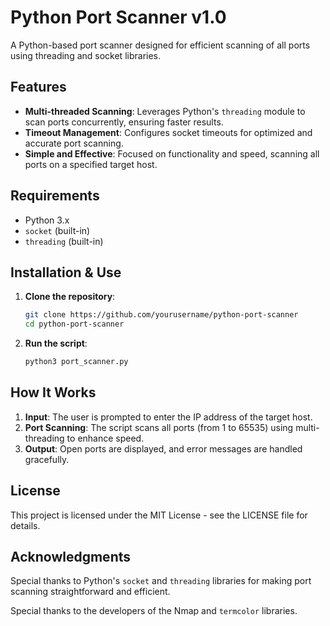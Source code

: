 # Python Port Scanner v1.0

A Python-based port scanner designed for efficient scanning of all ports using threading and socket libraries.

## Features

- **Multi-threaded Scanning**: Leverages Python's `threading` module to scan ports concurrently, ensuring faster results.
- **Timeout Management**: Configures socket timeouts for optimized and accurate port scanning.
- **Simple and Effective**: Focused on functionality and speed, scanning all ports on a specified target host.

## Requirements

- Python 3.x
- `socket` (built-in)
- `threading` (built-in)

## Installation & Use

1. **Clone the repository**:

    ```bash
    git clone https://github.com/yourusername/python-port-scanner
    cd python-port-scanner
    ```

2. **Run the script**:

    ```bash
    python3 port_scanner.py
    ```

## How It Works

1. **Input**: The user is prompted to enter the IP address of the target host.
2. **Port Scanning**: The script scans all ports (from 1 to 65535) using multi-threading to enhance speed.
3. **Output**: Open ports are displayed, and error messages are handled gracefully.

## License

This project is licensed under the MIT License - see the LICENSE file for details.

## Acknowledgments

Special thanks to Python's `socket` and `threading` libraries for making port scanning straightforward and efficient.

Special thanks to the developers of the Nmap and `termcolor` libraries.



